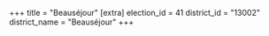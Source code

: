 +++
title = "Beauséjour"
[extra]
election_id = 41
district_id = "13002"
district_name = "Beauséjour"
+++
